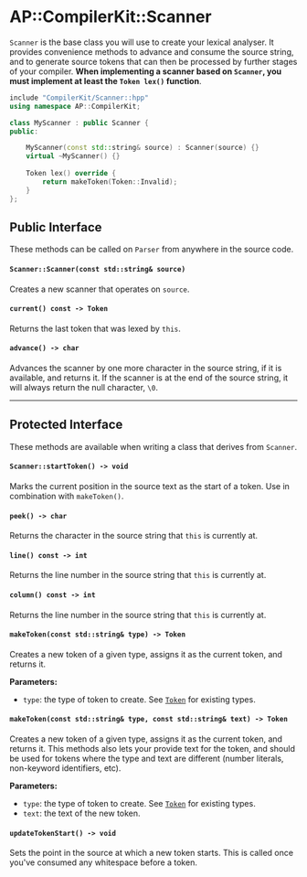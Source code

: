 #  AP::CompilerKit::Scanner

`Scanner` is the base class you will use to create your lexical analyser. It provides convenience
methods to advance and consume the source string, and to generate source tokens that can then be
processed by further stages of your compiler. **When implementing a scanner based on `Scanner`, you
must implement at least the `Token lex()` function**.


```c++
include "CompilerKit/Scanner::hpp"
using namespace AP::CompilerKit;

class MyScanner : public Scanner {
public:

    MyScanner(const std::string& source) : Scanner(source) {}
    virtual ~MyScanner() {}
    
    Token lex() override {
        return makeToken(Token::Invalid);
    }
};
```

## Public Interface

These methods can be called on `Parser` from anywhere in the source code.

#### `Scanner::Scanner(const std::string& source)`

Creates a new scanner that operates on `source`.

#### `current() const -> Token`

Returns the last token that was lexed by `this`.

#### `advance() -> char`

Advances the scanner by one more character in the source string, if it is available,
and returns it. If the scanner is at the end of the source string, it will always return the
null character, `\0`.

***


## Protected Interface

These methods are available when writing a class that derives from `Scanner`.


#### `Scanner::startToken() -> void`

Marks the current position in the source text as the start of a token. Use in combination with
`makeToken()`.

#### `peek() -> char`

Returns the character in the source string that `this` is currently at.

#### `line() const -> int`

Returns the line number in the source string that `this` is currently at.

#### `column() const -> int`

Returns the line number in the source string that `this` is currently at.

#### `makeToken(const std::string& type) -> Token`

Creates a new token of a given type, assigns it as the current token, and returns it.

**Parameters:**

 - `type`: the type of token to create. See [`Token`](token.html) for existing types.

#### `makeToken(const std::string& type, const std::string& text) -> Token`

Creates a new token of a given type, assigns it as the current token, and returns it. This
methods also lets your provide text for the token, and should be used for tokens where the type
and text are different (number literals, non-keyword identifiers, etc).

**Parameters:**

 - `type`: the type of token to create. See [`Token`](token.html) for existing types.
 - `text`: the text of the new token.

#### `updateTokenStart() -> void`

Sets the point in the source at which a new token starts. This is called once you've consumed
any whitespace before a token.
